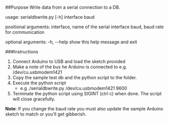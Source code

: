 ##Purpose
Write data from a serial connection to a DB.

usage: serialdbwrite.py [-h] interface baud

positional arguments:
  interface, name of the serial interface
  baud, baud rate for communication

optional arguments:
  -h, --help  show this help message and exit

###Instructions

1.  Connect Arduino to USB and load the sketch provided
2.  Make a note of the bus he Arduino is connected to e.g. /dev/cu.usbmodem1421
3.  Copy the sample test db and the python script to the folder.
4.  Execute the python script
    *   e.g ./serialdbwrite.py /dev/cu.usbmodem1421 9600
5.	Terminate the python script using SIGINT (ctrl c) when done. The script will close gracefully.

**Note**: If you change the baud rate you must also update the sample Arduino sketch to match or you'll get gibberish.

